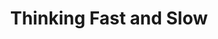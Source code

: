 ---
title: "Thinking Fast and Slow"
cover: "images/reading/thinking-fast-and-slow.jpeg"
publishDate: 2022-12-15
authors: "Daniel Kahneman"
---
